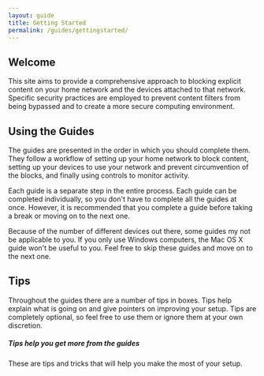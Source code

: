 ```yaml
---
layout: guide
title: Getting Started
permalink: /guides/gettingstarted/
---
```


## Welcome
This site aims to provide a comprehensive approach to blocking explicit content on your home network and the devices attached to that network. Specific security practices are employed to prevent content filters from being bypassed and to create a more secure computing environment.

## Using the Guides
The guides are presented in the order in which you should complete them. They follow a workflow of setting up your home network to block content, setting up your devices to use your network and prevent circumvention of the blocks, and finally using controls to monitor activity.

Each guide is a separate step in the entire process. Each guide can be completed individually, so you don't have to complete all the guides at once. However, it is recommended that you complete a guide before taking a break or moving on to the next one.

Because of the number of different devices out there, some guides my not be applicable to you. If you only use Windows computers, the Mac OS X guide won't be useful to you. Feel free to skip these guides and move on to the next one.

## Tips
Throughout the guides there are a number of tips in boxes. Tips help explain what is going on and give pointers on improving your setup. Tips are completely optional, so feel free to use them or ignore them at your own discretion.

<div class="tip">
  <h5>Tips help you get more from the guides</h5>
  <p>These are tips and tricks that will help you make the most of your setup.</p>
</div>